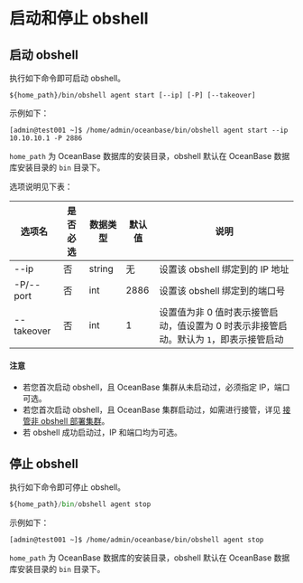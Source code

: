 # 启动和停止 obshell

## 启动 obshell

执行如下命令即可启动 obshell。

```shell
${home_path}/bin/obshell agent start [--ip] [-P] [--takeover]
```

示例如下：

```obshell
[admin@test001 ~]$ /home/admin/oceanbase/bin/obshell agent start --ip 10.10.10.1 -P 2886
```

`home_path` 为 OceanBase 数据库的安装目录，obshell 默认在 OceanBase 数据库安装目录的 `bin` 目录下。

选项说明见下表：

| 选项名      | 是否必选 | 数据类型 |  默认值 | 说明 |
|------------|----------|---------|---------|------|
| --ip       | 否       | string  | 无      | 设置该 obshell 绑定到的 IP 地址 |
| -P/--port  | 否       | int  | 2886    | 设置该 obshell 绑定到的端口号 |
| --takeover | 否       | int     | 1       | 设置值为非 0 值时表示接管启动，值设置为 0 时表示非接管启动。默认为 `1`，即表示接管启动 |

<main id="notice" type='notice'>
  <h4>注意</h4>
  <ul>
  <li>若您首次启动 obshell，且 OceanBase 集群从未启动过，必须指定 IP，端口可选。</li>
  <li>若您首次启动 obshell，且 OceanBase 集群启动过，如需进行接管，详见 <a href='../200.cluster-management/300.take-over-non-obshell-deployed-clusters.md'>接管非 obshell 部署集群</a>。</li>
  <li>若 obshell 成功启动过，IP 和端口均为可选。</li>
  </ul>
</main>

## 停止 obshell

执行如下命令即可停止 obshell。

```python
${home_path}/bin/obshell agent stop
```

示例如下：

```obshell
[admin@test001 ~]$ /home/admin/oceanbase/bin/obshell agent stop
```

`home_path` 为 OceanBase 数据库的安装目录，obshell 默认在 OceanBase 数据库安装目录的 `bin` 目录下。
